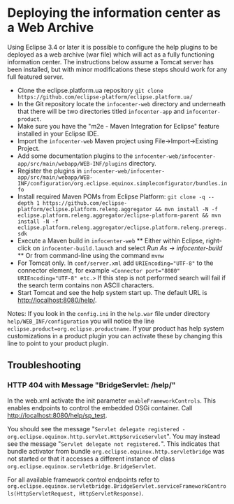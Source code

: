 # Deploying the information center as a Web Archive

Using Eclipse 3.4 or later it is possible to configure the help plugins to be deployed as a web archive (war file) which will act as a fully
functioning information center. The instructions below assume a Tomcat server has been installed, but with minor modifications
these steps should work for any full featured server.


* Clone the eclipse.platform.ua repository
  ``git clone https://github.com/eclipse-platform/eclipse.platform.ua/``
* In the Git repository locate the `infocenter-web` directory and underneath that there will be two directories titled `infocenter-app` and
`infocenter-product`.
* Make sure you have the "m2e - Maven Integration for Eclipse" feature installed in your Eclipse IDE.
* Import the `infocenter-web` Maven project using File->Import->Existing Project.
* Add some documentation plugins to the `infocenter-web/infocenter-app/src/main/webapp/WEB-INF/plugins` directory.
* Register the plugins in `infocenter-web/infocenter-app/src/main/webapp/WEB-INF/configuration/org.eclipse.equinox.simpleconfigurator/bundles.info`
* Install required Maven POMs from Eclipse Platform:
   ``git clone -q --depth 1 https://github.com/eclipse-platform/eclipse.platform.releng.aggregator && mvn install -N -f eclipse.platform.releng.aggregator/eclipse-platform-parent && mvn install -N -f eclipse.platform.releng.aggregator/eclipse.platform.releng.prereqs.sdk``
* Execute a Maven build in `infocenter-web`
** Either within Eclipse, right-click on `infocenter-build.launch` and select _Run As -> infocenter-build_
** Or from command-line using the command `mvnw`
* For Tomcat only. In `conf/server.xml` add `URIEncoding="UTF-8"` to the connector element, for example
  ``<Connector port="8080" URIEncoding="UTF-8" etc.>``
  If this step is not performed search will fail if the search term contains non ASCII characters.
* Start Tomcat and see the help system start up. The default URL is <http://localhost:8080/help/>.


Notes: If you look in the `config.ini` in the `help.war` file under directory `help/WEB_INF/configuration` you will notice the
line `eclipse.product=org.eclipse.productname`. If your product has help system customizations in a product plugin you can
activate these by changing this line to point to your product plugin.

## Troubleshooting

### HTTP 404 with Message "BridgeServlet: /help/"

In the web.xml activate the init parameter `enableFrameworkControls`. This enables endpoints to control the embedded OSGi container. Call <http://localhost:8080/help/sp_test>.

You should see the message "`Servlet delegate registered - org.eclipse.equinox.http.servlet.HttpServiceServlet`". You may instead see the message "`Servlet delegate not registered.`". 
This indicates that bundle activator from bundle `org.eclipse.equinox.http.servletbridge` was not started or that it accesses a different instance of class `org.eclipse.equinox.servletbridge.BridgeServlet`.

For all available framework control endpoints refer to `org.eclipse.equinox.servletbridge.BridgeServlet.serviceFrameworkControls(HttpServletRequest, HttpServletResponse)`.
